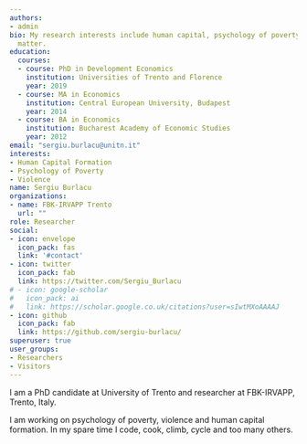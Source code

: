 ```yaml
---
authors:
- admin
bio: My research interests include human capital, psychology of poverty and violence
  matter.
education:
  courses:
  - course: PhD in Development Economics
    institution: Universities of Trento and Florence
    year: 2019
  - course: MA in Economics
    institution: Central European University, Budapest
    year: 2014
  - course: BA in Economics
    institution: Bucharest Academy of Economic Studies
    year: 2012
email: "sergiu.burlacu@unitn.it"
interests:
- Human Capital Formation
- Psychology of Poverty
- Violence
name: Sergiu Burlacu
organizations:
- name: FBK-IRVAPP Trento
  url: ""
role: Researcher
social:
- icon: envelope
  icon_pack: fas
  link: '#contact'
- icon: twitter
  icon_pack: fab
  link: https://twitter.com/Sergiu_Burlacu
# - icon: google-scholar
#   icon_pack: ai
#   link: https://scholar.google.co.uk/citations?user=sIwtMXoAAAAJ
- icon: github
  icon_pack: fab
  link: https://github.com/sergiu-burlacu/
superuser: true
user_groups:
- Researchers
- Visitors
---
```


I am a PhD candidate at University of Trento and researcher at FBK-IRVAPP, Trento, Italy.

I am working on psychology of poverty, violence and human capital formation. In my spare time I code, cook, climb, cycle and too many others.
